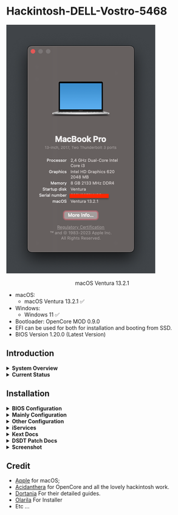 # Hackintosh-DELL-Vostro-5468

![macOs Ventura](Screenshot/1.png)

<p align = "center">
macOS Ventura 13.2.1
</p>

* macOS:
  - macOS Ventura 13.2.1 ✅
* Windows:
  - Windows 11 ✅
* Bootloader: OpenCore MOD 0.9.0
* EFI can be used for both for installation and booting from SSD.
* BIOS Version 1.20.0 (Latest Version)

## Introduction

<details>
<summary><strong>System Overview</strong></summary>
</br>

**Dell Vostro-14 5468**

| Type | Item |
| ---- | ---- |
| CPU | Intel Core i3-7100U @ 2.40 GHz, 3M Cache |
| RAM | Samsung 8GB DDR4-2133MHz |
| SSD1 | Digital Alliance 128GB M.2 SATA III |
| HDD2 | Western Digital WD5000LPCX 500GB SATA Hard Drive |
| Sound | Realtek ALC256 |
| Wireless, Bluetooth | Intel AC 3165 |
| Integrated GPU | Intel HD Graphics 620 |

</details>

<details>
<summary><strong>Current Status</strong></summary>
</br>

| Feature | Status |
| ------------- | ------------- |
| CPU Power Management | ✅ Working |
| Sleep/Wake | ✅ Working |
| Intel HD620 Graphics Acceleration | ✅ Working |
| Intel Quartz Extreme and Intel Core Image (QE/CI) | ✅ Working |
| Intel Accelerator | ✅ Working |
| Intel VT-d | ✅ Working |
| Brightness control slider | ✅ Working |
| Special function keys (audio, brightness...) | ✅ Working |
| Ethernet | ✅ Working |
| Audio and HDMI Audio | ✅ Working |
| Multi-Touch Trackpad | ✅ Working |
| Battery | ✅ Working |
| iMessage/Facetime and App Store | ✅ Working  |
| Speakers and Headphones | ✅ Working |
| Built-in Microphone | ✅ Working |
| Webcam | ✅ Working |
| Wi-Fi/Bluetooth | ✅ Working |
| Hibernation | ✅ Working |
| FileVault | ✅ Working |
| ClamShell | ✅ Working |
| BootCamp | [-] Not Tested |
| Airdrop/Handoff | ❌ Not Working |
| SD Card | ❌ Not Working (Disable) |
| Fingerprint reader | ❌ Not Working (Disable) |

</details>

## Installation

<details>
<summary><strong>BIOS Configuration</strong></summary>
</br>

**Recommend you should restore the BIOS setting to BIOS Setting first. Then configure the following things:**

  | Sub-menu | Key: Value | Comment |
  | --- | --- | --- |
  | UEFI Boot Path Security | `Disabled` | |
  | Enable Legacy Option ROMs | `Disabled` | Disable will help OpenCanopy load faster |
  | SATA Operation | `AHCI` | |
  | Enabled USB Boot Support | `Enabled` | |
  | Enable External USB Port | `Enabled` | |
  | Secure Boot | `Disabled` | Can set to `Enabled` if you have already custom secure boot keys and signed OpenCore binaries |
  | Wake on USB | `Enabled` | Wake from keyboard works correctly | |
  | Wake on LAN | `Disable` | Disable Wake from LAN | |
  | Intel VT-d | `Enable` | Load AppleVTD | |

</details>

<details>
<summary><strong>Mainly Configuration</strong></summary>

### Graphic Display
* Integrated Intel HD Graphics 620 support is handled by WhateverGreen, and configured in the `DeviceProperties` section of `config.plist`.

### Audio
* For ALC256 on this my Machine, I use `layout-id = 12`.
* Without any modifications, the headphone jack is buggy. External microphones aren't detected and the audio output may randomly stop working or start making weird noises.
* Start from this version, I change to use [`MicFix`](https://github.com/WingLim/MicFix). It gives better sound experience and performance when using the headset/headphone.

</details>

<details>
<summary><strong>Other Configuration</strong></summary>

### Wireless, Bluetooth
* The stock Intel AC 3165 can be worked well with [OpenIntelWireless](https://github.com/OpenIntelWireless).

### Sleep, Wake and Hibernation
* Config in Terminal ( Optional ) :
 - `sudo pmset powernap 0`
 - `sudo pmset proximitywake 0`
 - `sudo pmset standby 0`
 - `sudo pmset tcpkeepalive 0`
 - `sudo pmset lidwake 0`
 
* My Config pmset used ( Optional ) :
 - `sudo pmset -a standby 0`
 - `sudo pmset -a autopoweroff 0`
 - `sudo pmset -a hibernatemode 0`
 - `sudo pmset ttyskeepawake 0`
 - `sudo pmset powernap 0`
 - `sudo rm -r /var/vm/sleepimage`
 - `sudo mkdir /var/vm/sleepimage`

### Keyboard, Trackpad and Magic Trackpad
- Look up & data detectors
- Secondary click (with two fingers, in bottom left corner*, in bottom right corner*)
- Tap to click
- Scrolling
- Zoom in or out
- Smart zoom
- Enable Drag and Drop use Clickpad: Some trackpad settings have been moved on 10.12+, this is the case for tap to drag. Navigate to the Accessibility PrefPane. On the left, select 'Mouse & Trackpad' and then 'Trackpad Option'. Here you must select 'Enable Drag' and set "Without drag lock"
- Etc ...

### CPU Power Management
* Native CPU Power Management

### Disable CFG Lock
* Removing the CFG Lock enables better compatibility with Mac and better CPU and power management
![cfg](Screenshot/cfg.png)
* For set CFG LOCK Disabled `setup_var 0x4DE 0x0` in [modGRUBShell.efi](https://github.com/datasone/grub-mod-setup_var/releases)
* After this mod set false the quirks AppleXcpmCfgLock

</details>

<details>
<summary><strong>iServices</strong></summary>

* To use iMessage and other Apple services, you need to generate your own serial numbers. This can be done using [CorpNewt's GenSMBIOS](https://github.com/corpnewt/GenSMBIOS). Make sure model is `MacBookPro14,1`. Then, go [Apple Check Coverage page](https://checkcoverage.apple.com/) to check your generated serial numbers. If the website tells you that the serial number **is not valid**, that is fine. Otherwise, you have to generate a new set.

* Next you will have to copy the following values to your `config.plist`:
  - Serial Number -> `PlatformInfo/Generic/SystemSerialNumber`.
  - Board Number -> `PlatformInfo/Generic/MLB`.
  - SmUUID -> `/PlatformInfo/Generic/SystemUUID`.
  Reboot and Apple services should work.

* If they don't, follow [this in-depth guide](https://dortania.github.io/OpenCore-Post-Install/universal/iservices.html). It goes deeper into ROM, clearing NVRAM, clearing Keychain (missing this step might cause major issues), and much more.
</details>

<details>
<summary><strong>Kext Docs</strong></summary>
</br>

* AirportItlwm.kext: Intel AC 3165 Wireless
* AppleALC.kext: Enable Audio with layout-id=12
* BlueToolFixup.kext: Enable bluetooth in Ventura (if you on BigSur you can remove this, because Native on Big Sur)
* CPUFriend.kext : For handle cpu-frequency data providing patch CPU-Frequency_data from CPUFriend
* IntelBluetoothFirmware.kext : For load Intel Bluetooth Firmware. (See on Hackintool)
* Lilu.kext: Kernel extension bringing a platform for arbitrary kext, library, and program patching throughout the system for macOS
* RealtekRTL8111.kext: Driver Ethernet for the Realtek RTL8111/8168 family
* VoodooI2C and VoodooI2CHID: Fix Trackpad, pair with extension VoodooI2CHID.kext
* VirtualSMC.kext: Advanced Apple SMC emulator in the kernel
* VoodooPS2Controller.kext: Enable Keyboard and Touchpad
* WhateverGreen.kext: Lilu plugin providing patches to select GPUs on macOS

</details>

<details>
<summary><strong>DSDT Patch Docs</strong></summary>
</br>

- `Fixed From OEM DSDT :`
* HPET : Fix Patches out IRQ conflicts.
* RTC : Fix the system clocks found on newer hardware.
* TIMR : Fix defines the Device object for the system timer device.
* PPMC : Fix managing the power states of various components within a computer system.
* SMBUS : Fix missing SMBUS (Intel System Management Bus) device to the system.
* OS-Check : Fix system_OSYS win10 patch.
* BRT6 : Fix Brightness Keys.

- `Specifics Patch Device :`
* DMAC : Add a DMA Controller to the LPCB (Low Pin Count Bus).
* PMCR : Add which corresponds to the Platform Management Control Register (PMCR).
* USBX : Add the purpose of these properties is to define the current limits for USB sleep and wake ports associated with this device.
* PNLF : Add Brightness Slider.
* DTGP : Method that passes through calls to _DSM methods on various Device objects.
* MCHC : Add missing MCHC Device.
* MEM2 : Add relevant for Intel iGPUs in Laptops only, it makes the iGPU use MEM2 instead of TPMX.
* USB Patch Native without Kext/Injector.
* Fix Waning and Error code.

</details>

<details>
<summary><strong>Screenshot</strong></summary>
</br>

![1](Screenshot/1.png)
![2](Screenshot/2.png)
![3](Screenshot/3.png)
![4](Screenshot/4.png)
![5](Screenshot/5.png)
![6](Screenshot/6.png)
![7](Screenshot/7.png)
![8](Screenshot/8.png)
![9](Screenshot/9.png)
![10](Screenshot/10.png)
![11](Screenshot/11.png)
![12](Screenshot/12.png)
![13](Screenshot/13.png)
![14](Screenshot/14.png)
![15](Screenshot/15.png)
![25](Screenshot/25.png)
![26](Screenshot/26.png)
![27](Screenshot/27.png)
![28](Screenshot/28.png)
![16](Screenshot/16.png)
![17](Screenshot/17.png)
![18](Screenshot/18.png)
![19](Screenshot/19.png)
![20](Screenshot/20.png)
![21](Screenshot/21.png)
- New Update CPU Management After One Day Use</br>
![22](Screenshot/22.png)
- New Update USB Port Mapping</br>
![23](Screenshot/23.png)
- New Update Cleanup Unused Code DSDT</br>
![24](Screenshot/24.png)
- New Update load Intel Bluetooth Firmware</br>
![29](Screenshot/29.png)
- Now No ACPI Error or Duplicated !!</br>
![30](Screenshot/30.png)
- New Update CPU Management Idle !!</br>
![31](Screenshot/31.png)
- Geekbench5 Benchmark</br>
![32](Screenshot/32.png)
![33](Screenshot/33.png)
- Clean Warning on DSDT Patch</br>
![34](Screenshot/34.png)
- New Disk Benchmark
![35](Screenshot/35.png)
</details>

## Credit
- [Apple](https://apple.com) for macOS;
- [Acidanthera](https://github.com/acidanthera) for OpenCore and all the lovely hackintosh work.
- [Dortania](https://github.com/dortania) For their detailed guides.
- [Olarila](Olarila.com) For Installer
- Etc ...
